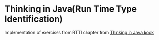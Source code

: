 # Thinking in Java(Run Time Type Identification)
Implementation of exercises from RTTI chapter from [Thinking in Java book](http://nicolas.blancpain.free.fr/Documents/Java/online/Chapter12.html)
